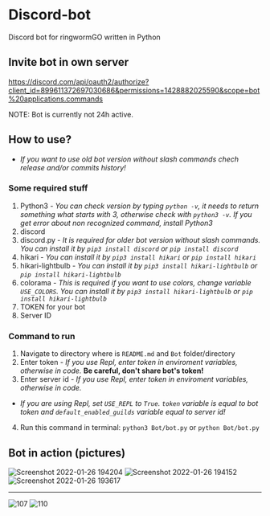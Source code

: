 # Discord-bot
Discord bot for ringwormGO written in Python

## Invite bot in own server
https://discord.com/api/oauth2/authorize?client_id=899611372697030686&permissions=1428882025590&scope=bot%20applications.commands

NOTE: Bot is currently not 24h active.

## How to use?
 - *If you want to use old bot version without slash commands chech release and/or commits history!*

### Some required stuff
1. Python3 - *You can check version by typing `python -v`, it needs to return something what starts with 3, otherwise check with `python3 -v`. If you get error about non recognized command, install Python3*
2. discord
3. discord.py - *It is required for older bot version without slash commands. You can install it by `pip3 install discord` or `pip install discord`*
4. hikari - *You can install it by `pip3 install hikari` or `pip install hikari`*
5. hikari-lightbulb - *You can install it by `pip3 install hikari-lightbulb` or `pip install hikari-lightbulb`*
6. colorama - *This is required if you want to use colors, change variable `USE_COLORS`. You can install it by `pip3 install hikari-lightbulb` or `pip install hikari-lightbulb`*
7. TOKEN for your bot
8. Server ID

### Command to run
1. Navigate to directory where is `README.md` and `Bot` folder/directory
2. Enter token - *If you use Repl, enter token in enviroment variables, otherwise in code.* **Be careful, don't share bot's token!**
3. Enter server id - *If you use Repl, enter token in enviroment variables, otherwise in code.*

- *If you are using Repl, set `USE_REPL` to `True`. `token` variable is equal to bot token and `default_enabled_guilds` variable equal to server id!*

4. Run this command in terminal: `python3 Bot/bot.py` or `python Bot/bot.py`

## Bot in action (pictures)
![Screenshot 2022-01-26 194204](https://user-images.githubusercontent.com/83548580/151232550-749d43f9-b450-4acb-962c-2e3dd7e8ea23.jpg)
![Screenshot 2022-01-26 194152](https://user-images.githubusercontent.com/83548580/151232670-3cc1d196-0e2f-450d-90d4-91489c4c968a.jpg)
![Screenshot 2022-01-26 193617](https://user-images.githubusercontent.com/83548580/151232673-a7b8b292-dc29-403d-85cd-f9e3b4d77791.jpg)

------------------------------------------
![107](https://user-images.githubusercontent.com/83548580/147858174-cb7c4844-54c9-4891-ae21-14b4c2e51e36.jpg)
![110](https://user-images.githubusercontent.com/83548580/147858270-15c3f41d-0dc1-48fd-a9e6-22dd1f0732be.jpg)
